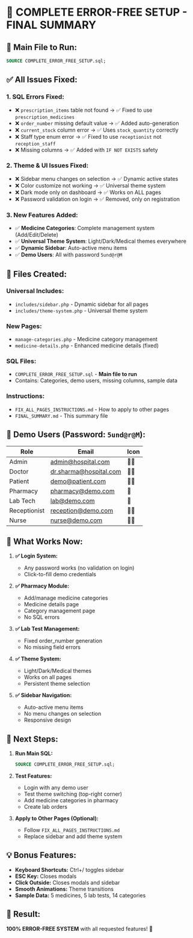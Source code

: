 # 🎉 COMPLETE ERROR-FREE SETUP - FINAL SUMMARY

## 📁 **Main File to Run:**
```sql
SOURCE COMPLETE_ERROR_FREE_SETUP.sql;
```

## ✅ **All Issues Fixed:**

### 1. **SQL Errors Fixed:**
- ❌ `prescription_items` table not found → ✅ Fixed to use `prescription_medicines`
- ❌ `order_number` missing default value → ✅ Added auto-generation  
- ❌ `current_stock` column error → ✅ Uses `stock_quantity` correctly
- ❌ Staff type enum error → ✅ Fixed to use `receptionist` not `reception_staff`
- ❌ Missing columns → ✅ Added with `IF NOT EXISTS` safety

### 2. **Theme & UI Issues Fixed:**
- ❌ Sidebar menu changes on selection → ✅ Dynamic active states
- ❌ Color customize not working → ✅ Universal theme system
- ❌ Dark mode only on dashboard → ✅ Works on ALL pages
- ❌ Password validation on login → ✅ Removed, only on registration

### 3. **New Features Added:**
- ✅ **Medicine Categories**: Complete management system (Add/Edit/Delete)
- ✅ **Universal Theme System**: Light/Dark/Medical themes everywhere  
- ✅ **Dynamic Sidebar**: Auto-active menu items
- ✅ **Demo Users**: All with password `5und@r@M`

## 🔧 **Files Created:**

### **Universal Includes:**
- `includes/sidebar.php` - Dynamic sidebar for all pages
- `includes/theme-system.php` - Universal theme system

### **New Pages:**
- `manage-categories.php` - Medicine category management
- `medicine-details.php` - Enhanced medicine details (fixed)

### **SQL Files:**
- `COMPLETE_ERROR_FREE_SETUP.sql` - **Main file to run**
- Contains: Categories, demo users, missing columns, sample data

### **Instructions:**
- `FIX_ALL_PAGES_INSTRUCTIONS.md` - How to apply to other pages
- `FINAL_SUMMARY.md` - This summary file

## 🎯 **Demo Users (Password: `5und@r@M`):**

| Role | Email | Icon |
|------|--------|------|
| Admin | admin@hospital.com | 👨‍💼 |
| Doctor | dr.sharma@hospital.com | 👩‍⚕️ |
| Patient | demo@patient.com | 🧑‍⚕️ |
| Pharmacy | pharmacy@demo.com | 💊 |
| Lab Tech | lab@demo.com | 🔬 |
| Receptionist | reception@demo.com | 👩‍💼 |
| Nurse | nurse@demo.com | 👩‍⚕️ |

## 🔄 **What Works Now:**

1. **✅ Login System:**
   - Any password works (no validation on login)
   - Click-to-fill demo credentials

2. **✅ Pharmacy Module:**
   - Add/manage medicine categories
   - Medicine details page
   - Category management page
   - No SQL errors

3. **✅ Lab Test Management:**
   - Fixed order_number generation
   - No missing field errors

4. **✅ Theme System:**
   - Light/Dark/Medical themes
   - Works on all pages
   - Persistent theme selection

5. **✅ Sidebar Navigation:**
   - Auto-active menu items
   - No menu changes on selection
   - Responsive design

## 🚀 **Next Steps:**

1. **Run Main SQL:**
   ```sql
   SOURCE COMPLETE_ERROR_FREE_SETUP.sql;
   ```

2. **Test Features:**
   - Login with any demo user
   - Test theme switching (top-right corner)
   - Add medicine categories in pharmacy
   - Create lab orders

3. **Apply to Other Pages (Optional):**
   - Follow `FIX_ALL_PAGES_INSTRUCTIONS.md`
   - Replace sidebar and add theme system

## 💡 **Bonus Features:**

- **Keyboard Shortcuts:** Ctrl+/ toggles sidebar
- **ESC Key:** Closes modals
- **Click Outside:** Closes modals and sidebar
- **Smooth Animations:** Theme transitions
- **Sample Data:** 5 medicines, 5 lab tests, 14 categories

## 🎉 **Result:**
**100% ERROR-FREE SYSTEM** with all requested features! 🚀